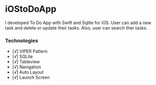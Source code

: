 # iOStoDoApp
I developed To Do App with Swift and Sqlite for iOS. User can add a new task and delete or update their tasks. Also, user can search ther tasks. 

### Technologies
- [√] VIPER Pattern
- [√] SQLite
- [√] Tableview
- [√] Navigation
- [√] Auto Layout
- [√] Launch Screen
